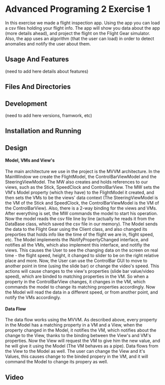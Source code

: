 # Advanced Programing 2 Exercise 1
In this exercise we made a flight inspection app.
Using the app you can load a csv files holding your flight info. The app will show you data about the app (more details ahead), and project the flight on the Flight Gear simulator. Also, the app uses an algorithm (that the user can load) in order to detect anomalies and notify the user about them.

## Usage And Features
(need to add here details about features)

## Files And Directories

## Development
(need to add here versions, framwork, etc)

## Installation and Running

## Design
#### Model, VMs and View's
The main architecture we use in the project is the MVVM architecture.
In the MainWindow we create the FlightModel, the ControlBarViewModel and the SteeringViewModel. The MW also creates and holds references to our views, such as the Stick, SpeedClock and ControlBarView. The MW sets the VM's Model property (which they have) to the FlightModel it created, and then sets the VMs to be the views' data context (The SteeringViewModel is the VM of the Stick and SpeedClock, the ControlBarViewModel is the VM of the ControlBarView). Also, there is a 2-way binding for the views and VMs. After everything is set, the MW commands the model to start his operation.
Now the model reads the csv file line by line (actually he reads it from the DataBase class, which saved the csv file in our memory).
The Model sends the data to the Flight Gear using the Client class, and also changed its preporties that holds info like the time of the flight we are in, flight speed, etc. The Model implements the INotifyPropertyChanged interface, and notifies all the VMs, which also implement this interface, and notifiy the views. This causes the User to see the changing data on the screen on real time - the flight speed, height, it changed to slider to be on the right relative place and more.
Now, the User can use the ControlBar GUI to move to another point in time (using the slide bar) or change the video's speed. This actions will cause changes to the view's properties (slide bar value/video speed), which are binded to matching properties in the VM. So when a property in the ControlBarView changes, it changes in the VM, which commands the model to change its matching properties accordingly. Now the Model will read the data in a different speed, or from another point, and notify the VMs accordingly.
#### Data Flow
The data flow works using the MVVM. As described above, every property in the Model has a matching property in a VM and a View, when the property changed in the Model, it notifies the VM, which notifies about the change to the View, thanks to the binding between the View's and VM's properties. Now the View will request the VM to give him the new value, and he will give it using the Model (The VM behaves as a pipe). Data flows from the View to the Model as well. The user can change the View and it's Values, this causes change to the binded propery in the VM, and it will command the Model to change its propery as well. 
## Video
